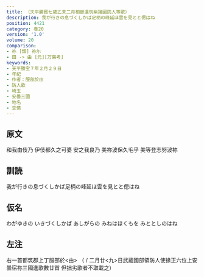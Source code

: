 ```yaml
---
title: （天平勝寳七歳乙未二月相替遣筑紫諸國防人等歌）
description: 我が行きの息づくしかば足柄の峰延ほ雲を見とと偲はね
position: 4421
category: 巻20
version: '1.0'
volume: 20
comparison:
- 祢 [類] 祢尓
- 田 -> 由 [元][万葉考]
keywords:
- 天平勝宝７年２月２９日
- 年紀
- 作者：服部於由
- 防人歌
- 埼玉
- 安曇三國
- 地名
- 恋情
---
```


## 原文

和我由伎乃 伊伎都久之可婆 安之我良乃 美祢波保久毛乎 美等登志努波祢

## 訓読

我が行きの息づくしかば足柄の峰延ほ雲を見とと偲はね

## 仮名

わがゆきの いきづくしかば あしがらの みねはほくもを みととしのはね

## 左注

右一首都筑郡上丁服部於<由> （ / 二月廿<九>日武蔵國部領防人使掾正六位上安曇宿祢三國進歌數廿首 但拙劣歌者不取載之）

